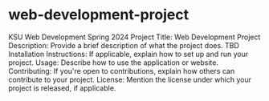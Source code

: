# web-development-project
KSU  Web Development Spring 2024
Project Title: Web Development Project
Description: Provide a brief description of what the project does. TBD
Installation Instructions: If applicable, explain how to set up and run your project.
Usage: Describe how to use the application or website.
Contributing: If you're open to contributions, explain how others can contribute to your project.
License: Mention the license under which your project is released, if applicable.

